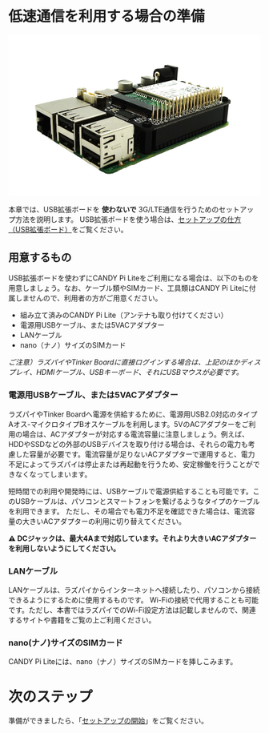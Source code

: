 <!-- toc -->

# 低速通信を利用する場合の準備

![CANDY Pi Lite](/assets/candy-pi-lite-rev.3.png)

本章では、USB拡張ボードを **使わないで** 3G/LTE通信を行うためのセットアップ方法を説明します。
USB拡張ボードを使う場合は、[セットアップの仕方（USB拡張ボード）](usb.md)をご覧ください。

## 用意するもの

USB拡張ボードを使わずにCANDY Pi Liteをご利用になる場合は、以下のものを用意しましょう。なお、ケーブル類やSIMカード、工具類はCANDY Pi Liteに付属しませんので、利用者の方がご用意ください。

- 組み立て済みのCANDY Pi Lite（アンテナも取り付けてください）
- 電源用USBケーブル、または5VACアダプター
- LANケーブル
- nano（ナノ）サイズのSIMカード

*ご注意）ラズパイやTinker Boardに直接ログインする場合は、上記のほかディスプレイ、HDMIケーブル、USBキーボード、それにUSBマウスが必要です。*

### 電源用USBケーブル、または5VACアダプター

ラズパイやTinker Boardへ電源を供給するために、電源用USB2.0対応のタイプAオス-マイクロタイプBオスケーブルを利用します。5VのACアダプターをご利用の場合は、ACアダプターが対応する電流容量に注意しましょう。例えば、HDDやSSDなどの外部のUSBデバイスを取り付ける場合は、それらの電力も考慮した容量が必要です。電流容量が足りないACアダプターで運用すると、電力不足によってラズパイは停止または再起動を行うため、安定稼働を行うことができなくなってしまいます。

短時間での利用や開発時には、USBケーブルで電源供給することも可能です。このUSBケーブルは、パソコンとスマートフォンを繋げるようなタイプのケーブルを利用できます。
ただし、その場合でも電力不足を確認できた場合は、電流容量の大きいACアダプターの利用に切り替えてください。

**⚠️ DCジャックは、最大4Aまで対応しています。それより大きいACアダプターを利用しないようにしてください。**

### LANケーブル

LANケーブルは、ラズパイからインターネットへ接続したり、パソコンから接続できるようにするために使用するものです。
Wi-Fiの接続で代用することも可能です。ただし、本書ではラズパイでのWi-Fi設定方法は記載しませんので、関連するサイトや書籍をご覧の上ご利用ください。

### nano(ナノ)サイズのSIMカード

CANDY Pi Liteには、nano（ナノ）サイズのSIMカードを挿しこみます。

# 次のステップ

準備ができましたら、「[セットアップの開始](terminal.md)」をご覧ください。
